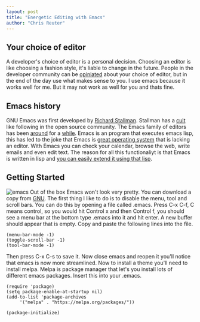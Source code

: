 ```yaml
---
layout: post
title: "Energetic Editing with Emacs"
author: "Chris Reuter"
---
```




## Your choice of editor

A developer's choice of editor is a personal decision. Choosing an editor is like choosing a fashion style, it's liable to change in the future. People in the developer community can be [opiniated](https://en.wikipedia.org/wiki/Editor_war) about your choice of editor, but in the end of the day use what makes sense to you. I use emacs because it works well for me. But it may not work as well for you and thats fine.


## Emacs history

GNU Emacs was first developed by [Richard Stallman](https://stallman.org/). Stallman has a [cult](https://www.youtube.com/watch?v=qIF5xnkcncI) like following in the open source community. The Emacs family of editors has been [around](https://www.jwz.org/doc/emacs-timeline.html) for a [while](https://www.emacswiki.org/emacs/EmacsHistory). Emacs is an program that executes emacs lisp, this has led to the joke that Emacs is [great operating system](http://wiki.c2.com/?EmacsAsOperatingSystem) that is lacking an editor. With Emacs you can check your calendar, browse the web, write emails and even edit text. The reason for all this functionaliyt is that Emacs is written in lisp and [you can easily extend it using that lisp](https://www.gnu.org/software/emacs/manual/html_mono/eintr.html). 

## Getting Started

![emacs](http://latincsclub.com/assets/editors/emacs0.png)
Out of the box Emacs won't look very pretty.  You can download a copy from [GNU](https://www.gnu.org/software/emacs/). The first thing I like to do is to disable the menu, tool and scroll bars. You can do this by opening a file called .emacs. Press C-x C-f, C means control, so you would hit Control x and then Control f, you should see a menu bar at the bottom type .emacs into it and hit enter. A new buffer should appear that is empty. Copy and paste the following lines into the file.

    (menu-bar-mode -1) 
    (toggle-scroll-bar -1) 
    (tool-bar-mode -1) 

Then press C-x C-s to save it. Now close emacs and reopen it you'll notice that emacs is now more streamlined. Now to install a theme you'll need to install melpa. Melpa is package manager that let's you install lots of different emacs packages. Insert this into your .emacs. 

    (require 'package)
    (setq package-enable-at-startup nil)
    (add-to-list 'package-archives
	     '("melpa" . "https://melpa.org/packages/"))

    (package-initialize)


